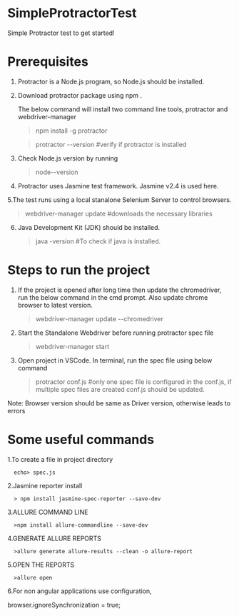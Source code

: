 # SimpleProtractorTest
Simple Protractor test to get started!

# Prerequisites

1. Protractor is a Node.js program, so Node.js should be installed.	

2. Download protractor package using npm .		
    
    The below command will install two command line tools, protractor and webdriver-manager	
    
    > npm install -g protractor 
			
    > protractor --version #verify if protractor is installed
    
3. Check Node.js version by running 

    >node--version
    
4. Protractor uses Jasmine test framework. Jasmine v2.4 is used here.

5.The test runs using a local stanalone Selenium Server to control browsers.	
		
  >webdriver-manager update #downloads the necessary libraries
    
6. Java Development Kit (JDK) should be installed. 
		
    >java -version #To check if java is installed.

# Steps to run the project 

1. If the project is opened after long time then update the chromedriver, run the below command 
in the cmd prompt. Also update chrome browser to latest version.

	> webdriver-manager update --chromedriver

2. Start the Standalone Webdriver before running protractor spec file

	 > webdriver-manager start

3. Open project in VSCode. In terminal, run the spec file using below command

	> protractor conf.js
	#only one spec file is configured in the conf.js, if multiple spec files are created conf.js should be updated.
	
Note: Browser version should be same as Driver version, otherwise leads to errors
	
# Some useful commands 

1.To create a file in project directory

	  echo> spec.js

2.Jasmine reporter install 

	  > npm install jasmine-spec-reporter --save-dev

3.ALLURE COMMAND LINE

	  >npm install allure-commandline --save-dev

4.GENERATE ALLURE REPORTS

	  >allure generate allure-results --clean -o allure-report

5.OPEN THE REPORTS

	  >allure open

6.For non angular applications use configuration,

  browser.ignoreSynchronization = true;
  
  
		
